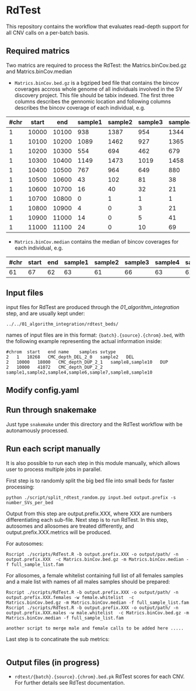 # RdTest

This repository contains the workflow that evaluates read-depth support for all CNV calls on a per-batch basis.

## Required matrics

Two matrics are required to process the RdTest: the Matrics.binCov.bed.gz and Matrics.binCov.median

* `Matrics.binCov.bed.gz` is a bgziped bed file that contains the bincov coverages accross whole genome of all individuals involved in the SV discovery project. This file should be tabix indexed. The first three columns describes the gennomic location and following columns describes the bincov coverage of each individual, e.g. 

|#chr | start | end | sample1 | sample2 | sample3 | sample4 | sample5 | sample6 | sample7 | sample8 | sample9 | sample10 | 
|-----|-------|-----|-----------------------|-----------------------|-----------------------|-----------------------|-----------------------|-----------------------|-----------------------|-----------------------|-----------------------|----------------------|
|1 | 10000 | 10100 | 938 | 1387 | 954 | 1344 | 688 | 1219 | 1662 | 2027 | 1221 | 1233|
|1 | 10100 | 10200 | 1089 | 1462 | 927 | 1365 | 840 | 1290 | 1774 | 2217 | 1316 | 1379|
|1 | 10200 | 10300 | 554 | 694 | 462 | 679 | 516 | 692 | 914 | 1140 | 787 | 637|
|1 | 10300 | 10400 | 1149 | 1473 | 1019 | 1458 | 945 | 1391 | 1977 | 2231 | 1433 | 1330|
|1 | 10400 | 10500 | 767 | 964 | 649 | 880 | 583 | 891 | 1336 | 1507 | 797 | 849|
|1 | 10500 | 10600 | 43 | 102 | 81 | 38 | 59 | 49 | 157 | 145 | 56 | 41|
|1 | 10600 | 10700 | 16 | 40 | 32 | 21 | 23 | 18 | 62 | 43 | 24 | 15|
|1 | 10700 | 10800 | 0 | 1 | 1 | 1 | 0 | 0 | 4 | 3 | 1 | 0|
|1 | 10800 | 10900 | 4 | 0 | 3 | 21 | 0 | 27 | 15 | 20 | 2 | 21|
|1 | 10900 | 11000 | 14 | 0 | 5 | 41 | 5 | 63 | 36 | 45 | 6 | 40|
|1 | 11000 | 11100 | 24 | 0 | 10 | 69 | 8 | 105 | 51 | 74 | 9 | 62|


* `Matrics.binCov.median`  contains the median of bincov coverages for each individual, e.g.

|#chr | start | end | sample1 | sample2 | sample3 | sample4 | sample5 | sample6 | sample7 | sample8 | sample9 | sample10 | 
|-----|-------|-----|-----------------------|-----------------------|-----------------------|-----------------------|-----------------------|-----------------------|-----------------------|-----------------------|-----------------------|----------------------|
|61 | 67 | 62 | 63 | 61 | 66 | 63 | 61 | 75 | 69 | 76 | 64 | 68 |


## Input files

input files for RdTest are produced through the *01_algorithm_integration* step, and are usually kept under: 
```
../../01_algorithm_integration/rdtest_beds/
```

names of input files are in this format: `{batch}.{source}.{chrom}.bed`, with the following example representing the actual information inside:
```
#chrom	start	end	name	samples	svtype
2	1	10268	CMC_depth_DEL_2_0	sample2   DEL
2	10000	18000	CMC_depth_DUP_2_1	sample8,sample10   DUP
2	10000	41072	CMC_depth_DUP_2_2	sample1,sample2,sample4,sample6,sample7,sample8,sample10
```

## Modify config.yaml


## Run through snakemake
Just type `snakemake` under this directory and the RdTest workflow with be autonamously processed.

## Run each script manually
It is also possible to run each step in this module manually, which allows user to process multiple jobs in parallel. 

First step is to randomly split the big bed file into small beds for faster processing:
```
python ./script/split_rdtest_random.py input.bed output.prefix -s number_SVs_per_bed
```

Output from this step are output.prefix.XXX, where XXX are numbers differentiating each sub-file. Next step is to run RdTest. In this step, autosomes and allosomes are treated differently, and output.prefix.XXX.metrics will be produced. 

For autosomes:

```
Rscript ./scripts/RdTest.R -b output.prefix.XXX -o output/path/ -n output.prefix.XXX  -c Matrics.binCov.bed.gz -m Matrics.binCov.median -f full_sample_list.fam
```

For allosomes, a female whitelist containing full list of all females samples and a male list with names of all males samples should be prepared:
```
Rscript ./scripts/RdTest.R -b output.prefix.XXX -o output/path/ -n output.prefix.XXX.females -w female.whitelist  -c Matrics.binCov.bed.gz -m Matrics.binCov.median -f full_sample_list.fam
Rscript ./scripts/RdTest.R -b output.prefix.XXX -o output/path/ -n output.prefix.XXX.males -w male.whitelist  -c Matrics.binCov.bed.gz -m Matrics.binCov.median -f full_sample_list.fam

another script to merge male and female calls to be added here .....
```

Last step is to concatinate the sub metrics:
```

```




## Output files (in progress)

* `rdtest/{batch}.{source}.{chrom}.bed.pk`
    RdTest scores for each CNV. For further details see RdTest documentation.
